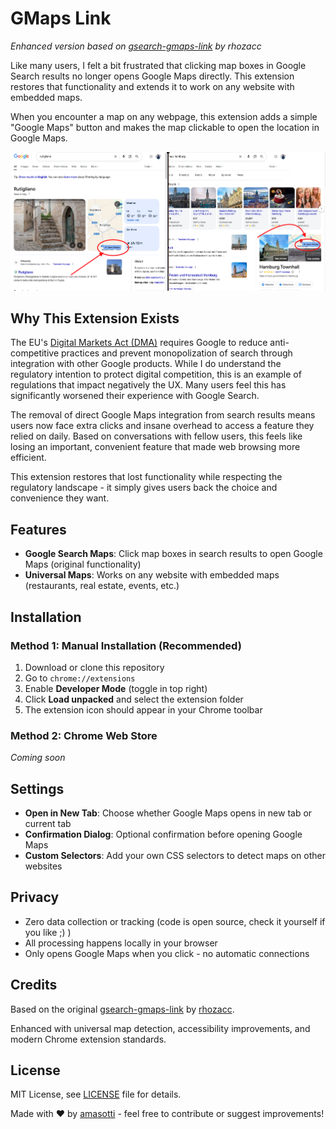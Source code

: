 # GMaps Link

*Enhanced version based on [gsearch-gmaps-link](https://github.com/rhozacc/gsearch-gmaps-link) by rhozacc*

Like many users, I felt a bit frustrated that clicking map boxes in Google Search results no longer opens Google Maps
directly. This extension restores that functionality and extends it to work on any website with embedded maps.

When you encounter a map on any webpage, this extension adds a simple "Google Maps" button and makes the map clickable
to open the location in Google Maps.

![Extension in action](example.png)

## Why This Extension Exists

The EU's [Digital Markets Act (DMA)](https://www.whitecase.com/insight-alert/digital-markets-act-dma-goes-live) requires
Google to reduce anti-competitive practices and prevent monopolization of search through integration with other Google
products. While I do understand the regulatory intention to protect digital competition, this is an example of regulations that
impact negatively the UX. Many users feel this has significantly worsened their experience with Google Search.

The removal of direct Google Maps integration from search results means users now face extra clicks and insane overhead to
access a feature they relied on daily. Based on conversations with fellow users, this feels like losing an important,
convenient feature that made web browsing more efficient.

This extension restores that lost functionality while respecting the regulatory landscape - it simply gives users back
the choice and convenience they want.

## Features

- **Google Search Maps**: Click map boxes in search results to open Google Maps (original functionality)
- **Universal Maps**: Works on any website with embedded maps (restaurants, real estate, events, etc.)

## Installation

### Method 1: Manual Installation (Recommended)

1. Download or clone this repository
2. Go to `chrome://extensions`
3. Enable **Developer Mode** (toggle in top right)
4. Click **Load unpacked** and select the extension folder
5. The extension icon should appear in your Chrome toolbar

### Method 2: Chrome Web Store

*Coming soon*

## Settings

- **Open in New Tab**: Choose whether Google Maps opens in new tab or current tab
- **Confirmation Dialog**: Optional confirmation before opening Google Maps
- **Custom Selectors**: Add your own CSS selectors to detect maps on other websites

## Privacy

- Zero data collection or tracking (code is open source, check it yourself if you like ;) )
- All processing happens locally in your browser
- Only opens Google Maps when you click - no automatic connections

## Credits

Based on the original [gsearch-gmaps-link](https://github.com/rhozacc/gsearch-gmaps-link)
by [rhozacc](https://github.com/rhozacc).

Enhanced with universal map detection, accessibility improvements, and modern Chrome extension
standards.

## License

MIT License, see [LICENSE](LICENSE) file for details.

Made with ❤️ by [amasotti](https://github.com/amasotti) - feel free to contribute or suggest improvements!
